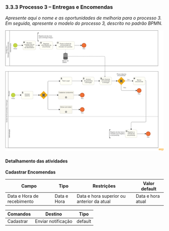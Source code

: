 ### 3.3.3 Processo 3 – Entregas e Encomendas

_Apresente aqui o nome e as oportunidades de melhoria para o processo 3. 
Em seguida, apresente o modelo do processo 3, descrito no padrão BPMN._

![Exemplo de um Modelo BPMN do PROCESSO 3](images/processo-XII-entregas-e-encomendas.png "Modelo BPMN do Processo 3.")


#### Detalhamento das atividades

**Cadastrar Encomendas**

| **Campo**       | **Tipo**         | **Restrições** | **Valor default** |
| ---             | ---              | ---            | ---               |
| Data e Hora de recebimento     | Data e Hora   | Data e hora superior ou anterior da atual |  Data e hora atual              |

| **Comandos**         |  **Destino**                   | **Tipo** |
| ---                  | ---                            | ---               |
| Cadastrar              | Enviar notificação             | default           |
